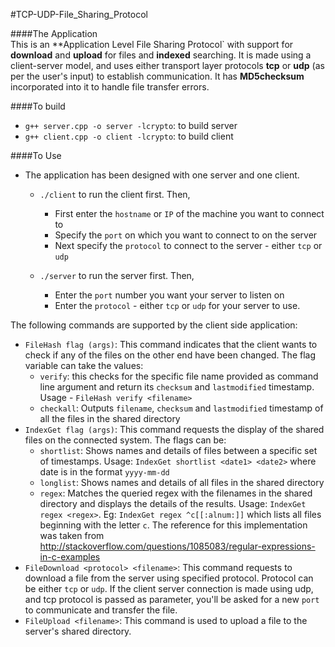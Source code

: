 #TCP-UDP-File_Sharing_Protocol

####The Application  
This is an **Application Level File Sharing Protocol` with support for **download** and **upload** for files and **indexed** searching. It is made using a client-server model, and uses either transport layer protocols **tcp** or **udp** (as per the user's input) to establish communication. It has **MD5checksum** incorporated into it to handle file transfer errors.

####To build
- `g++ server.cpp -o server -lcrypto`: to build server
- `g++ client.cpp -o client -lcrypto`: to build client

####To Use
- The application has been designed with one server and one client.
  - `./client` to run the client first. Then,
    - First enter the `hostname` or `IP` of the machine you want to connect to
    - Specify the `port` on which you want to connect to on the server
    - Next specify the `protocol` to connect to the server - either `tcp` or `udp`

  - `./server` to run the server first. Then,
    - Enter the `port` number you want your server to listen on
    - Enter the `protocol` - either `tcp` or `udp` for your server to use.


The following commands are supported by the client side application:  

- `FileHash flag (args)`: This command indicates that the client wants to check if any of the files on the other end have been changed. The flag variable can take the values:  
    - `verify`: this checks for the specific file name provided as command line argument and return its `checksum` and `lastmodified` timestamp. Usage - `FileHash verify <filename>`
    - `checkall`: Outputs `filename`, `checksum` and `lastmodified` timestamp of all the files in the shared directory
- `IndexGet flag (args)`: This command requests the display of the shared files on the connected system. The flags can be:
    - `shortlist`: Shows names and details of files between a specific set of timestamps. Usage: `IndexGet shortlist <date1> <date2>` where date is in the format `yyyy-mm-dd`
    - `longlist`: Shows names and details of all files in the shared directory
    - `regex`: Matches the queried regex with the filenames in the shared directory and displays the details of the results. Usage: `IndexGet regex <regex>`. Eg: `IndexGet regex ^c[[:alnum:]]` which lists all files beginning with the letter `c`. The reference for this implementation was taken from <http://stackoverflow.com/questions/1085083/regular-expressions-in-c-examples>
- `FileDownload <protocol> <filename>`: This command requests to download a file from the server using specified protocol. Protocol can be either `tcp` or `udp`. If the client server connection is made using udp, and tcp protocol is passed as parameter, you'll be asked for a new `port` to communicate and transfer the file.
- `FileUpload <filename>`: This command is used to upload a file to the server's shared directory.

